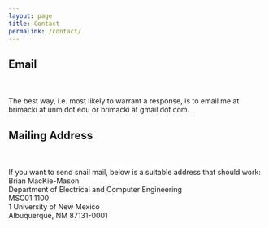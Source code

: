 ```yaml
---
layout: page
title: Contact
permalink: /contact/
---
```


<h2>Email</h2>
<br><br>
The best way, i.e. most likely to warrant a response, is to email me at brimacki at unm dot edu or brimacki at gmail dot com.

<h2>Mailing Address</h2>
<br><br>
If you want to send snail mail, below is a suitable address that should work:
<br>Brian MacKie-Mason
<br>Department of Electrical and Computer Engineering
<br>MSC01 1100
<br>1 University of New Mexico
<br>Albuquerque, NM 87131-0001
